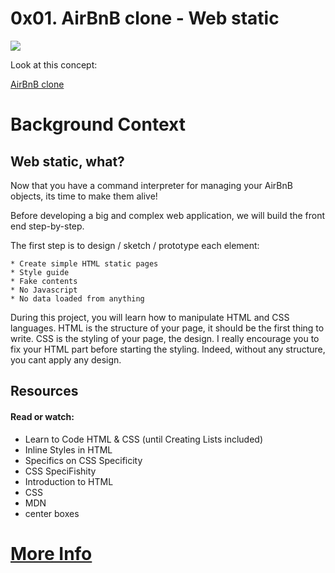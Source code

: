 # 0x01. AirBnB clone - Web static

![](https://cnet2.cbsistatic.com/img/mLJwcaqZdSRBhjkCzzm9ZvfuF5w=/570x0/2016/12/01/0080e54a-c723-4313-9cc9-906513c8432f/airbnb-logo.jpg)

Look at this concept:

[AirBnB clone](https://www.youtube.com/watch?v=m-cfupVumos)

# Background Context
## Web static, what?
Now that you have a command interpreter for managing your AirBnB objects, its time to make them alive!

Before developing a big and complex web application, we will build the front end step-by-step.

The first step is to design / sketch / prototype each element:

    * Create simple HTML static pages
    * Style guide
    * Fake contents
    * No Javascript
    * No data loaded from anything

During this project, you will learn how to manipulate HTML and CSS languages. HTML is the structure of your page, it should be the first thing to write. CSS is the styling of your page, the design. I really encourage you to fix your HTML part before starting the styling. Indeed, without any structure, you cant apply any design.

## Resources
#### Read or watch:

* Learn to Code HTML & CSS (until Creating Lists included)
* Inline Styles in HTML
* Specifics on CSS Specificity
* CSS SpeciFishity
* Introduction to HTML
* CSS
* MDN
* center boxes

# [More Info](https://youtu.be/nvT22fR9euk)